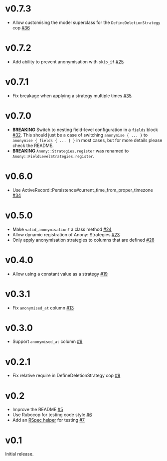# v0.7.3

* Allow customising the model superclass for the `DefineDeletionStrategy` cop [#36](https://github.com/gocardless/anony/pull/36)

# v0.7.2

* Add ability to prevent anonymisation with `skip_if` [#25](https://github.com/gocardless/anony/pull/25)

# v0.7.1

* Fix breakage when applying a strategy multiple times [#35](https://github.com/gocardless/anony/pull/35)

# v0.7.0

* **BREAKING** Switch to nesting field-level configuration in a `fields` block
  [#32](https://github.com/gocardless/anony/pull/32). This should just be a case of
  switching `anonymise { ... }` to `anonymise { fields { ... } }` in most cases, but for
  more details please check the README.
* **BREAKING** `Anony::Strategies.register` was renamed to `Anony::FieldLevelStrategies.register`.

# v0.6.0

* Use ActiveRecord::Persistence#current_time_from_proper_timezone [#34](https://github.com/gocardless/anony/pull/34)

# v0.5.0

* Make `valid_anonymisation?` a class method [#24](https://github.com/gocardless/anony/pull/24)
* Allow dynamic registration of Anony::Strategies [#23](https://github.com/gocardless/anony/pull/23)
* Only apply anonymisation strategies to columns that are defined [#28](https://github.com/gocardless/anony/pull/28)

# v0.4.0

* Allow using a constant value as a strategy [#19](https://github.com/gocardless/anony/pull/19)

# v0.3.1

* Fix `anonymised_at` column [#13](https://github.com/gocardless/anony/pull/13)

# v0.3.0

* Support `anonymised_at` column [#9](https://github.com/gocardless/anony/pull/9)

# v0.2.1

* Fix relative require in DefineDeletionStrategy cop [#8](https://github.com/gocardless/anony/pull/8)

# v0.2

* Improve the README [#5](https://github.com/gocardless/anony/pulls/5)
* Use Rubocop for testing code style [#6](https://github.com/gocardless/anony/pulls/6)
* Add an [RSpec helper](https://github.com/gocardless/anony/blob/v0.2/README.md#testing) for testing [#7](https://github.com/gocardless/anony/pulls/7)

# v0.1

Initial release.
